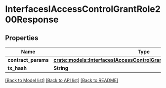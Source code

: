 # InterfacesIAccessControlGrantRole200Response

## Properties

Name | Type | Description | Notes
------------ | ------------- | ------------- | -------------
**contract_params** | [**crate::models::InterfacesIAccessControlGrantRoleRequestContractParams**](interfaces_IAccessControl_grantRole_request_contractParams.md) |  | 
**tx_hash** | **String** |  | 

[[Back to Model list]](../README.md#documentation-for-models) [[Back to API list]](../README.md#documentation-for-api-endpoints) [[Back to README]](../README.md)


